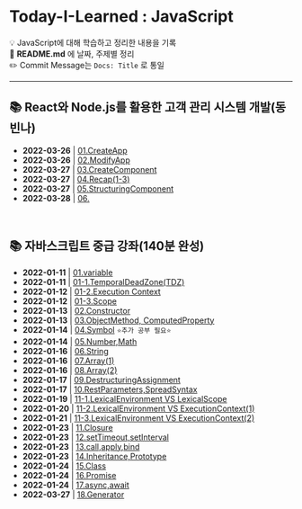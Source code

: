 # Today-I-Learned : JavaScript
💡 JavaScript에 대해 학습하고 정리한 내용을 기록 <br>
💬 **README.md** 에 날짜, 주제별 정리 <br>
✏️ Commit Message는 `Docs: Title` 로 통일

<hr>

## 📚 React와 Node.js를 활용한 고객 관리 시스템 개발(동빈나)
- **2022-03-26** | <a href="https://github.com/jinsukuku/Today-I-Learned/blob/main/javascript/React%EC%99%80%20Node.js%EB%A5%BC%20%ED%99%9C%EC%9A%A9%ED%95%9C%20%EA%B3%A0%EA%B0%9D%20%EA%B4%80%EB%A6%AC%20%EC%8B%9C%EC%8A%A4%ED%85%9C%20%EA%B0%9C%EB%B0%9C(%EB%8F%99%EB%B9%88%EB%82%98)/01.CreateApp.md">01.CreateApp</a>
- **2022-03-26** | <a href="https://github.com/jinsukuku/Today-I-Learned/blob/main/javascript/React%EC%99%80%20Node.js%EB%A5%BC%20%ED%99%9C%EC%9A%A9%ED%95%9C%20%EA%B3%A0%EA%B0%9D%20%EA%B4%80%EB%A6%AC%20%EC%8B%9C%EC%8A%A4%ED%85%9C%20%EA%B0%9C%EB%B0%9C(%EB%8F%99%EB%B9%88%EB%82%98)/02.ModifyApp.md">02.ModifyApp</a>
- **2022-03-27** | <a href="https://github.com/jinsukuku/Today-I-Learned/blob/main/javascript/React%EC%99%80%20Node.js%EB%A5%BC%20%ED%99%9C%EC%9A%A9%ED%95%9C%20%EA%B3%A0%EA%B0%9D%20%EA%B4%80%EB%A6%AC%20%EC%8B%9C%EC%8A%A4%ED%85%9C%20%EA%B0%9C%EB%B0%9C(%EB%8F%99%EB%B9%88%EB%82%98)/03.CreateComponent.md">03.CreateComponent</a>
- **2022-03-27** | <a href="https://github.com/jinsukuku/Today-I-Learned/blob/main/javascript/React%EC%99%80%20Node.js%EB%A5%BC%20%ED%99%9C%EC%9A%A9%ED%95%9C%20%EA%B3%A0%EA%B0%9D%20%EA%B4%80%EB%A6%AC%20%EC%8B%9C%EC%8A%A4%ED%85%9C%20%EA%B0%9C%EB%B0%9C(%EB%8F%99%EB%B9%88%EB%82%98)/04.Recap(1-3).md">04.Recap(1-3)</a>
- **2022-03-27** | <a href="https://github.com/jinsukuku/Today-I-Learned/blob/main/javascript/React%EC%99%80%20Node.js%EB%A5%BC%20%ED%99%9C%EC%9A%A9%ED%95%9C%20%EA%B3%A0%EA%B0%9D%20%EA%B4%80%EB%A6%AC%20%EC%8B%9C%EC%8A%A4%ED%85%9C%20%EA%B0%9C%EB%B0%9C(%EB%8F%99%EB%B9%88%EB%82%98)/05.StructuringComponent.md">05.StructuringComponent</a>
- **2022-03-28** | <a href="">06.</a>

<br>

## 📚 자바스크립트 중급 강좌(140분 완성)
- **2022-01-11** | <a href="https://github.com/dev-ku/Today-I-Learned/blob/main/javascript/%EC%9E%90%EB%B0%94%EC%8A%A4%ED%81%AC%EB%A6%BD%ED%8A%B8%20%EC%A4%91%EA%B8%89%20%EA%B0%95%EC%A2%8C(140%EB%B6%84%20%EC%99%84%EC%84%B1)/01.variable.md">01.variable</a>
- **2022-01-11** | <a href="https://github.com/dev-ku/Today-I-Learned/blob/main/javascript/%EC%9E%90%EB%B0%94%EC%8A%A4%ED%81%AC%EB%A6%BD%ED%8A%B8%20%EC%A4%91%EA%B8%89%20%EA%B0%95%EC%A2%8C(140%EB%B6%84%20%EC%99%84%EC%84%B1)/01-1.TemporalDeadZone(TDZ).md">01-1.TemporalDeadZone(TDZ)</a>
- **2022-01-12** | <a href="https://github.com/dev-ku/Today-I-Learned/blob/main/javascript/%EC%9E%90%EB%B0%94%EC%8A%A4%ED%81%AC%EB%A6%BD%ED%8A%B8%20%EC%A4%91%EA%B8%89%20%EA%B0%95%EC%A2%8C(140%EB%B6%84%20%EC%99%84%EC%84%B1)/01-2.Execution%20Context.md">01-2.Execution Context</a>
- **2022-01-12** | <a href="https://github.com/dev-ku/Today-I-Learned/blob/main/javascript/%EC%9E%90%EB%B0%94%EC%8A%A4%ED%81%AC%EB%A6%BD%ED%8A%B8%20%EC%A4%91%EA%B8%89%20%EA%B0%95%EC%A2%8C(140%EB%B6%84%20%EC%99%84%EC%84%B1)/01-3.Scope.md">01-3.Scope</a>
- **2022-01-13** | <a href="https://github.com/dev-ku/Today-I-Learned/blob/main/javascript/%EC%9E%90%EB%B0%94%EC%8A%A4%ED%81%AC%EB%A6%BD%ED%8A%B8%20%EC%A4%91%EA%B8%89%20%EA%B0%95%EC%A2%8C(140%EB%B6%84%20%EC%99%84%EC%84%B1)/02.Constructor.md">02.Constructor</a>
- **2022-01-13** | <a href="https://github.com/dev-ku/Today-I-Learned/blob/main/javascript/%EC%9E%90%EB%B0%94%EC%8A%A4%ED%81%AC%EB%A6%BD%ED%8A%B8%20%EC%A4%91%EA%B8%89%20%EA%B0%95%EC%A2%8C(140%EB%B6%84%20%EC%99%84%EC%84%B1)/03.ObjectMethod%2C%20ComputedProperty.md">03.ObjectMethod, ComputedProperty</a>
- **2022-01-14** | <a href="https://github.com/dev-ku/Today-I-Learned/blob/main/javascript/%EC%9E%90%EB%B0%94%EC%8A%A4%ED%81%AC%EB%A6%BD%ED%8A%B8%20%EC%A4%91%EA%B8%89%20%EA%B0%95%EC%A2%8C(140%EB%B6%84%20%EC%99%84%EC%84%B1)/04.Symbol.md">04.Symbol</a> `⭐추가 공부 필요⭐`
- **2022-01-14** | <a href="https://github.com/dev-ku/Today-I-Learned/blob/main/javascript/%EC%9E%90%EB%B0%94%EC%8A%A4%ED%81%AC%EB%A6%BD%ED%8A%B8%20%EC%A4%91%EA%B8%89%20%EA%B0%95%EC%A2%8C(140%EB%B6%84%20%EC%99%84%EC%84%B1)/05.Number%2CMath.md">05.Number,Math</a>
- **2022-01-16** | <a href="https://github.com/dev-ku/Today-I-Learned/blob/main/javascript/%EC%9E%90%EB%B0%94%EC%8A%A4%ED%81%AC%EB%A6%BD%ED%8A%B8%20%EC%A4%91%EA%B8%89%20%EA%B0%95%EC%A2%8C(140%EB%B6%84%20%EC%99%84%EC%84%B1)/06.String.md">06.String</a>
- **2022-01-16** | <a href="https://github.com/dev-ku/Today-I-Learned/blob/main/javascript/%EC%9E%90%EB%B0%94%EC%8A%A4%ED%81%AC%EB%A6%BD%ED%8A%B8%20%EC%A4%91%EA%B8%89%20%EA%B0%95%EC%A2%8C(140%EB%B6%84%20%EC%99%84%EC%84%B1)/07.Array(1).md">07.Array(1)</a>
- **2022-01-16** | <a href="https://github.com/dev-ku/Today-I-Learned/blob/main/javascript/%EC%9E%90%EB%B0%94%EC%8A%A4%ED%81%AC%EB%A6%BD%ED%8A%B8%20%EC%A4%91%EA%B8%89%20%EA%B0%95%EC%A2%8C(140%EB%B6%84%20%EC%99%84%EC%84%B1)/07.Array(2).md">08.Array(2)</a>
- **2022-01-17** | <a href="https://github.com/dev-ku/Today-I-Learned/blob/main/javascript/%EC%9E%90%EB%B0%94%EC%8A%A4%ED%81%AC%EB%A6%BD%ED%8A%B8%20%EC%A4%91%EA%B8%89%20%EA%B0%95%EC%A2%8C(140%EB%B6%84%20%EC%99%84%EC%84%B1)/09.DestructuringAssignment.md">09.DestructuringAssignment</a>
- **2022-01-17** | <a href="https://github.com/dev-ku/Today-I-Learned/blob/main/javascript/%EC%9E%90%EB%B0%94%EC%8A%A4%ED%81%AC%EB%A6%BD%ED%8A%B8%20%EC%A4%91%EA%B8%89%20%EA%B0%95%EC%A2%8C(140%EB%B6%84%20%EC%99%84%EC%84%B1)/10.RestParameters%2CSpreadSyntax.md">10.RestParameters,SpreadSyntax</a>
- **2022-01-19** | <a href="https://github.com/dev-ku/Today-I-Learned/blob/main/javascript/%EC%9E%90%EB%B0%94%EC%8A%A4%ED%81%AC%EB%A6%BD%ED%8A%B8%20%EC%A4%91%EA%B8%89%20%EA%B0%95%EC%A2%8C(140%EB%B6%84%20%EC%99%84%EC%84%B1)/11-1.LexicalEnviroment%20VS%20LexicalScope.md">11-1.LexicalEnvironment VS LexicalScope</a>
- **2022-01-20** | <a href="https://github.com/dev-ku/Today-I-Learned/blob/main/javascript/%EC%9E%90%EB%B0%94%EC%8A%A4%ED%81%AC%EB%A6%BD%ED%8A%B8%20%EC%A4%91%EA%B8%89%20%EA%B0%95%EC%A2%8C(140%EB%B6%84%20%EC%99%84%EC%84%B1)/11-2.LexicalEnviroment%20VS%20ExecutionContext(1).md">11-2.LexicalEnvironment VS ExecutionContext(1)</a>
- **2022-01-21** | <a href="https://github.com/dev-ku/Today-I-Learned/blob/main/javascript/%EC%9E%90%EB%B0%94%EC%8A%A4%ED%81%AC%EB%A6%BD%ED%8A%B8%20%EC%A4%91%EA%B8%89%20%EA%B0%95%EC%A2%8C(140%EB%B6%84%20%EC%99%84%EC%84%B1)/11-3.LexicalEnviroment%20VS%20ExecutionContext(2).md">11-3.LexicalEnvironment VS ExecutionContext(2)</a>
- **2022-01-23** | <a href="https://github.com/dev-ku/Today-I-Learned/blob/main/javascript/%EC%9E%90%EB%B0%94%EC%8A%A4%ED%81%AC%EB%A6%BD%ED%8A%B8%20%EC%A4%91%EA%B8%89%20%EA%B0%95%EC%A2%8C(140%EB%B6%84%20%EC%99%84%EC%84%B1)/11.Closure.md">11.Closure</a>
- **2022-01-23** | <a href="https://github.com/dev-ku/Today-I-Learned/blob/main/javascript/%EC%9E%90%EB%B0%94%EC%8A%A4%ED%81%AC%EB%A6%BD%ED%8A%B8%20%EC%A4%91%EA%B8%89%20%EA%B0%95%EC%A2%8C(140%EB%B6%84%20%EC%99%84%EC%84%B1)/12.setTimeout%2CsetInterval.md">12.setTimeout,setInterval</a>
- **2022-01-23** | <a href="https://github.com/dev-ku/Today-I-Learned/blob/main/javascript/%EC%9E%90%EB%B0%94%EC%8A%A4%ED%81%AC%EB%A6%BD%ED%8A%B8%20%EC%A4%91%EA%B8%89%20%EA%B0%95%EC%A2%8C(140%EB%B6%84%20%EC%99%84%EC%84%B1)/13.call%2Capply%2Cbind.md">13.call,apply,bind</a>
- **2022-01-23** | <a href="https://github.com/dev-ku/Today-I-Learned/blob/main/javascript/%EC%9E%90%EB%B0%94%EC%8A%A4%ED%81%AC%EB%A6%BD%ED%8A%B8%20%EC%A4%91%EA%B8%89%20%EA%B0%95%EC%A2%8C(140%EB%B6%84%20%EC%99%84%EC%84%B1)/14.Inheritance%2CPrototype.md">14.Inheritance,Prototype</a>
- **2022-01-24** | <a href="https://github.com/dev-ku/Today-I-Learned/blob/main/javascript/%EC%9E%90%EB%B0%94%EC%8A%A4%ED%81%AC%EB%A6%BD%ED%8A%B8%20%EC%A4%91%EA%B8%89%20%EA%B0%95%EC%A2%8C(140%EB%B6%84%20%EC%99%84%EC%84%B1)/15.Class.md">15.Class</a>
- **2022-01-24** | <a href="https://github.com/dev-ku/Today-I-Learned/blob/main/javascript/%EC%9E%90%EB%B0%94%EC%8A%A4%ED%81%AC%EB%A6%BD%ED%8A%B8%20%EC%A4%91%EA%B8%89%20%EA%B0%95%EC%A2%8C(140%EB%B6%84%20%EC%99%84%EC%84%B1)/16.Promise.md">16.Promise</a>
- **2022-01-24** | <a href="https://github.com/dev-ku/Today-I-Learned/blob/main/javascript/%EC%9E%90%EB%B0%94%EC%8A%A4%ED%81%AC%EB%A6%BD%ED%8A%B8%20%EC%A4%91%EA%B8%89%20%EA%B0%95%EC%A2%8C(140%EB%B6%84%20%EC%99%84%EC%84%B1)/17.async%2Cawait.md">17.async,await</a>
- **2022-03-27** | <a href="https://github.com/jinsukuku/Today-I-Learned/blob/main/javascript/%EC%9E%90%EB%B0%94%EC%8A%A4%ED%81%AC%EB%A6%BD%ED%8A%B8%20%EC%A4%91%EA%B8%89%20%EA%B0%95%EC%A2%8C(140%EB%B6%84%20%EC%99%84%EC%84%B1)/18.Generator.md">18.Generator</a>



